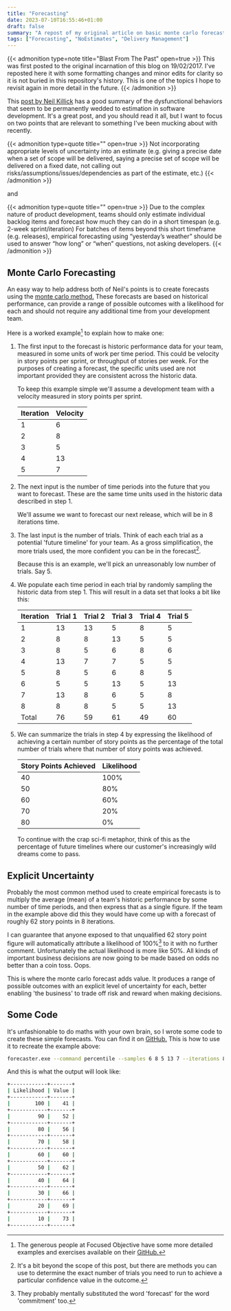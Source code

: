 ```yaml
---
title: "Forecasting"
date: 2023-07-10T16:55:46+01:00
draft: false
summary: "A repost of my original article on basic monte carlo forecasting."
tags: ["Forecasting", "NoEstimates", "Delivery Management"]
---
```


{{< admonition type=note title="Blast From The Past" open=true >}}
This was first posted to the original incarnation of this blog on 19/02/2017. I've reposted here it with some formatting changes and minor edits for clarity so it is not buried in this repository's history. This is one of the topics I hope to revisit again in more detail in the future.
{{< /admonition >}}

This [post by Neil Killick](https://neilkillick.wordpress.com/2017/01/09/what-would-my-noestimates-book-look-like/) has a good summary of the dysfunctional behaviors that seem to be permanently wedded to estimation in software development. It's a great post, and you should read it all, but I want to focus on two points that are relevant to something I've been mucking about with recently.


{{< admonition type=quote title="" open=true >}}
Not incorporating appropriate levels of uncertainty into an estimate (e.g. giving a precise date when a set of scope will be delivered, saying a precise set of scope will be delivered on a fixed date, not calling out risks/assumptions/issues/dependencies as part of the estimate, etc.)
{{< /admonition >}}

and

{{< admonition type=quote title="" open=true >}}
Due to the complex nature of product development, teams should only estimate individual backlog items and forecast how much they can do in a short timespan (e.g. 2-week sprint/iteration)
For batches of items beyond this short timeframe (e.g. releases), empirical forecasting using “yesterday’s weather” should be used to answer “how long” or “when” questions, not asking developers.
{{< /admonition >}}

## Monte Carlo Forecasting

An easy way to help address both of Neil's points is to create forecasts using the [monte carlo method.](https://en.wikipedia.org/wiki/Monte_Carlo_method) These forecasts are based on historical performance, can provide a range of possible outcomes with a likelihood for each and should not require any additional time from your development team. 

Here is a worked example[^1] to explain how to make one:

1. The first input to the forecast is historic performance data for your team, measured in some units of work per time period. This could be velocity in story points per sprint, or throughput of stories per week. For the purposes of creating a forecast, the specific units used are not important provided they are consistent across the historic data.

   To keep this example simple we'll assume a development team with a velocity measured in story points per sprint.

   | Iteration     | Velocity      |
   | ------------- | --------------|
   | 1             | 6             |
   | 2             | 8             |
   | 3             | 5             |
   | 4             | 13            |
   | 5             | 7             |

2. The next input is the number of time periods into the future that you want to forecast. These are the same time units used in the historic data described in step 1. 

   We'll assume we want to forecast our next release, which will be in 8 iterations time.      

3. The last input is the number of trials. Think of each each trial as a potential 'future timeline' for your team. As a gross simplification, the more trials used, the more confident you can be in the forecast[^2].

   Because this is an example, we'll pick an unreasonably low number of trials. Say 5.

4. We populate each time period in each trial by randomly sampling the historic data from step 1. This will result in a data set that looks a bit like this:

   | Iteration | Trial 1 | Trial 2 | Trial 3 | Trial 4 | Trial 5 |
   | --------- | ------- | ------- | ------- | ------- | ------- |
   | 1         |     13  |     13  |      5  |       8 |       5 |
   | 2         |     8   |     8   |     13  |       5 |       5 |
   | 3         |     8   |     5   |      6  |       8 |       6 |
   | 4         |     13  |     7   |      7  |       5 |       5 |
   | 5         |     8   |     5   |      6  |       8 |       5 |
   | 6         |     5   |     5   |     13  |       5 |      13 |
   | 7         |    13   |     8   |      6  |       5 |       8 |
   | 8         |     8   |     8   |      5  |       5 |      13 |
   | Total     |    76   |    59   |     61  |      49 |      60 |

5. We can summarize the trials in step 4 by expressing the likelihood of achieving a certain number of story points as the percentage of the total number of trials where that number of
story points was achieved.
  
   | Story Points Achieved | Likelihood |
   | --------------------- | ---------- |
   | 40                    |      100%  |
   | 50                    |       80%  |
   | 60                    |       60%  |
   | 70                    |       20%  |
   | 80                    |        0%  |

   To continue with the crap sci-fi metaphor, think of this as the percentage of future timelines where our customer's increasingly wild dreams come to pass.
 
## Explicit Uncertainty

Probably the most common method used to create empirical forecasts is to multiply the average (mean) of a team's historic performance by some number of time periods, and then express that as a single figure. If the team in the example above did this they would have come up with a forecast of roughly 62 story points in 8 iterations. 

I can guarantee that anyone exposed to that unqualified 62 story point figure will automatically attribute a likelihood of 100%[^3] to it with no further comment. Unfortunately the actual likelihood is more like 50%. All kinds of important business decisions are now going to be made based on odds no better than a coin toss. Oops.

This is where the monte carlo forecast adds value. It produces a range of possible outcomes with an explicit level of uncertainty for each, better enabling 'the business' to trade off risk and reward when making decisions.

## Some Code

It's unfashionable to do maths with your own brain, so I wrote some code to create these simple forecasts. You can find it on [GitHub.](https://github.com/christopher-bimson/Forecaster) This is how to use it to recreate the example above:

```bash
forecaster.exe --command percentile --samples 6 8 5 13 7 --iterations 8 --format pretty
```

And this is what the output will look like:

```bash
+------------+-------+
| Likelihood | Value |
+------------+-------+
|        100 |    41 |
+------------+-------+
|         90 |    52 |
+------------+-------+
|         80 |    56 |
+------------+-------+
|         70 |    58 |
+------------+-------+
|         60 |    60 |
+------------+-------+
|         50 |    62 |
+------------+-------+
|         40 |    64 |
+------------+-------+
|         30 |    66 |
+------------+-------+
|         20 |    69 |
+------------+-------+
|         10 |    73 |
+------------+-------+
```

[^1]: The generous people at Focused Objective have some more detailed examples and exercises available on their [GitHub.](http://bit.ly/SimResources)

[^2]: It's a bit beyond the scope of this post, but there are methods you can use to determine the exact number of trials you need to run to achieve a particular confidence value in the outcome. 

[^3]: They probably mentally substituted the word 'forecast' for the word 'commitment' too.

